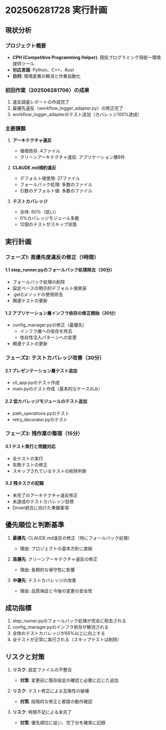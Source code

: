 # 202506281728 実行計画

## 現状分析

### プロジェクト概要
- **CPH (Competitive Programming Helper)**: 競技プログラミング用統一環境提供ツール
- **対応言語**: Python、C++、Rust
- **目的**: 環境差異の解消と作業自動化

### 前回作業（202506281706）の成果
1. 違反調査レポートの作成完了
2. 最優先違反（workflow_logger_adapter.py）の修正完了
3. workflow_logger_adapterのテスト追加（カバレッジ100%達成）

### 主要課題
1. **アーキテクチャ違反**
   - 循環依存: 4ファイル
   - クリーンアーキテクチャ違反: アプリケーション層8件

2. **CLAUDE.md規約違反**
   - デフォルト値使用: 27ファイル
   - フォールバック処理: 多数のファイル
   - 引数のデフォルト値: 多数のファイル

3. **テストカバレッジ**
   - 全体: 60%（低い）
   - 0%カバレッジモジュール多数
   - 12個のテストがスキップ状態

## 実行計画

### フェーズ1: 高優先度違反の修正（1時間）

#### 1.1 step_runner.pyのフォールバック処理除去（30分）
- フォールバック処理の削除
- 設定ベースの明示的デフォルト値実装
- .get()メソッドの使用除去
- 関連テストの更新

#### 1.2 アプリケーション層インフラ依存の修正開始（30分）
- config_manager.pyの修正（最優先）
  - インフラ層への依存を除去
  - 依存性注入パターンへの変更
- 関連テストの更新

### フェーズ2: テストカバレッジ改善（30分）

#### 2.1 プレゼンテーション層テスト追加
- cli_app.pyのテスト作成
- main.pyのテスト作成（基本的なケースのみ）

#### 2.2 低カバレッジモジュールのテスト追加
- path_operations.pyのテスト
- retry_decorator.pyのテスト

### フェーズ3: 残作業の整理（15分）

#### 3.1 テスト実行と問題対応
- 全テストの実行
- 失敗テストの修正
- スキップされているテストの削除判断

#### 3.2 残タスクの記録
- 未完了のアーキテクチャ違反修正
- 未達成のテストカバレッジ目標
- Driver統合に向けた準備事項

## 優先順位と判断基準

1. **最優先**: CLAUDE.md違反の修正（特にフォールバック処理）
   - 理由: プロジェクトの基本方針に直結

2. **高優先**: クリーンアーキテクチャ違反の修正
   - 理由: 長期的な保守性に影響

3. **中優先**: テストカバレッジの改善
   - 理由: 品質保証と今後の変更の安全性

## 成功指標

1. step_runner.pyのフォールバック処理が完全に除去される
2. config_manager.pyのインフラ依存が解消される
3. 全体のテストカバレッジが65%以上に向上する
4. 全テストが正常に実行される（スキップテストは削除）

## リスクと対策

1. **リスク**: 設定ファイルの不整合
   - **対策**: 変更前に既存設定の確認と必要に応じた追加

2. **リスク**: テスト修正による互換性の破壊
   - **対策**: 段階的な修正と都度の動作確認

3. **リスク**: 時間不足による未完了
   - **対策**: 優先順位に従い、完了分を確実に記録